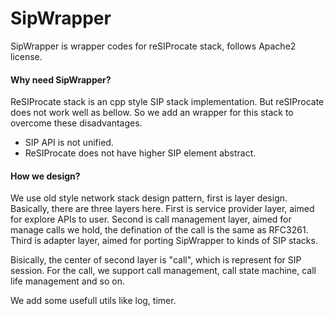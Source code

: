 SipWrapper
========================================
SipWrapper is wrapper codes for reSIProcate stack, follows Apache2 license.


#### Why need SipWrapper?
ReSIProcate stack is an cpp style SIP stack implementation. But reSIProcate does not work well as bellow. So we add an wrapper for this stack to overcome these disadvantages.
<ul>
    <li>SIP API is not unified.</li>
    <li>ReSIProcate does not have higher SIP element abstract.</li>
</ul>


#### How we design?
We use old style network stack design pattern, first is layer design. Basically, there are three layers here. First is service provider layer, aimed for explore APIs to user. Second is call management layer, aimed for manage calls we hold, the defination of the call is the same as RFC3261. Third is adapter layer, aimed for porting SipWrapper to kinds of SIP stacks.

Bisically, the center of second layer is "call", which is represent for SIP session. For the call, we support call management, call state machine, call life management and so on.

We add some usefull utils like log, timer.
